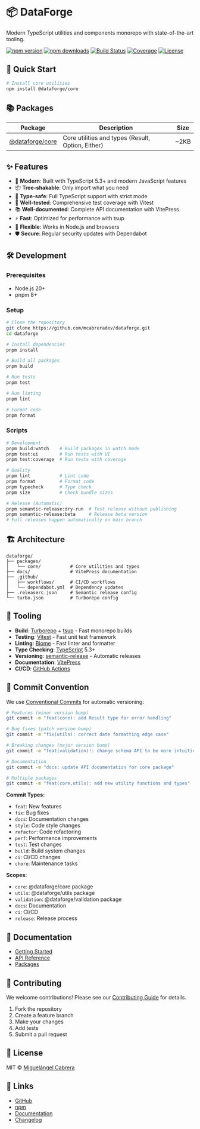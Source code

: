 # 📦 DataForge

Modern TypeScript utilities and components monorepo with state-of-the-art tooling.

[![npm version](https://img.shields.io/npm/v/@dataforge/core.svg)](https://www.npmjs.com/package/@dataforge/core)
[![npm downloads](https://img.shields.io/npm/dm/@dataforge/core.svg)](https://www.npmjs.com/package/@dataforge/core)
[![Build Status](https://github.com/mcabreradev/dataforge/workflows/CI/badge.svg)](https://github.com/mcabreradev/dataforge/actions)
[![Coverage](https://codecov.io/gh/mcabreradev/dataforge/branch/main/graph/badge.svg)](https://codecov.io/gh/mcabreradev/dataforge)
[![License](https://img.shields.io/npm/l/@dataforge/core.svg)](https://github.com/mcabreradev/dataforge/blob/main/LICENSE)

## 🚀 Quick Start

```bash
# Install core utilities
npm install @dataforge/core

```

## 📚 Packages

| Package                            | Description                                       | Size |
| ---------------------------------- | ------------------------------------------------- | ---- |
| [@dataforge/core](./packages/core) | Core utilities and types (Result, Option, Either) | ~2KB |

## ✨ Features

- 🚀 **Modern**: Built with TypeScript 5.3+ and modern JavaScript features
- 📦 **Tree-shakable**: Only import what you need
- 🎯 **Type-safe**: Full TypeScript support with strict mode
- 🧪 **Well-tested**: Comprehensive test coverage with Vitest
- 📚 **Well-documented**: Complete API documentation with VitePress
- ⚡ **Fast**: Optimized for performance with tsup
- 🔧 **Flexible**: Works in Node.js and browsers
- 🛡️ **Secure**: Regular security updates with Dependabot

## 🛠️ Development

### Prerequisites

- Node.js 20+
- pnpm 8+

### Setup

```bash
# Clone the repository
git clone https://github.com/mcabreradev/dataforge.git
cd dataforge

# Install dependencies
pnpm install

# Build all packages
pnpm build

# Run tests
pnpm test

# Run linting
pnpm lint

# Format code
pnpm format
```

### Scripts

```bash
# Development
pnpm build:watch    # Build packages in watch mode
pnpm test:ui        # Run tests with UI
pnpm test:coverage  # Run tests with coverage

# Quality
pnpm lint           # Lint code
pnpm format         # Format code
pnpm typecheck      # Type check
pnpm size           # Check bundle sizes

# Release (Automatic)
pnpm semantic-release:dry-run  # Test release without publishing
pnpm semantic-release:beta     # Release beta version
# Full releases happen automatically on main branch
```

## 🏗️ Architecture

```
dataforge/
├── packages/
│   └── core/           # Core utilities and types
├── docs/               # VitePress documentation
├── .github/
│   ├── workflows/      # CI/CD workflows
│   └── dependabot.yml  # Dependency updates
├── .releaserc.json     # Semantic release config
└── turbo.json          # Turborepo config
```

## 🔧 Tooling

- **Build**: [Turborepo](https://turbo.build/) + [tsup](https://tsup.egoist.sh/) - Fast monorepo builds
- **Testing**: [Vitest](https://vitest.dev/) - Fast unit test framework
- **Linting**: [Biome](https://biomejs.dev/) - Fast linter and formatter
- **Type Checking**: [TypeScript](https://www.typescriptlang.org/) 5.3+
- **Versioning**: [semantic-release](https://semantic-release.gitbook.io/) - Automatic releases
- **Documentation**: [VitePress](https://vitepress.dev/)
- **CI/CD**: [GitHub Actions](https://github.com/features/actions)

## 📝 Commit Convention

We use [Conventional Commits](https://www.conventionalcommits.org/) for automatic versioning:

```bash
# Features (minor version bump)
git commit -m "feat(core): add Result type for error handling"

# Bug fixes (patch version bump)
git commit -m "fix(utils): correct date formatting edge case"

# Breaking changes (major version bump)
git commit -m "feat(validation)!: change schema API to be more intuitive"

# Documentation
git commit -m "docs: update API documentation for core package"

# Multiple packages
git commit -m "feat(core,utils): add new utility functions and types"
```

**Commit Types:**

- `feat`: New features
- `fix`: Bug fixes
- `docs`: Documentation changes
- `style`: Code style changes
- `refactor`: Code refactoring
- `perf`: Performance improvements
- `test`: Test changes
- `build`: Build system changes
- `ci`: CI/CD changes
- `chore`: Maintenance tasks

**Scopes:**

- `core`: @dataforge/core package
- `utils`: @dataforge/utils package
- `validation`: @dataforge/validation package
- `docs`: Documentation
- `ci`: CI/CD
- `release`: Release process

## 📖 Documentation

- [Getting Started](https://mcabreradev.github.io/dataforge/)
- [API Reference](https://mcabreradev.github.io/dataforge/api/)
- [Packages](https://mcabreradev.github.io/dataforge/packages/)

## 🤝 Contributing

We welcome contributions! Please see our [Contributing Guide](CONTRIBUTING.md) for details.

1. Fork the repository
2. Create a feature branch
3. Make your changes
4. Add tests
5. Submit a pull request

## 📄 License

MIT © [Miguelángel Cabrera](https://github.com/mcabreradev)

## 🔗 Links

- [GitHub](https://github.com/mcabreradev/dataforge)
- [npm](https://www.npmjs.com/org/dataforge)
- [Documentation](https://mcabreradev.github.io/dataforge/)
- [Changelog](CHANGELOG.md)
